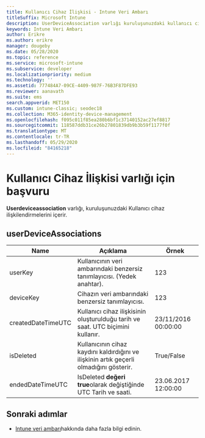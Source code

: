 ```yaml
---
title: Kullanıcı Cihaz İlişkisi - Intune Veri Ambarı
titleSuffix: Microsoft Intune
description: UserDeviceAssociation varlığı kuruluşunuzdaki kullanıcı cihaz ilişkilerini içerir.
keywords: Intune Veri Ambarı
author: Erikre
ms.author: erikre
manager: dougeby
ms.date: 05/28/2020
ms.topic: reference
ms.service: microsoft-intune
ms.subservice: developer
ms.localizationpriority: medium
ms.technology: ''
ms.assetid: 777484A7-09CE-4409-987F-76B3F87DFE93
ms.reviewer: aanavath
ms.suite: ems
search.appverid: MET150
ms.custom: intune-classic; seodec18
ms.collection: M365-identity-device-management
ms.openlocfilehash: f095c011f85ea280b6bf1c37140152ac27ef8817
ms.sourcegitcommit: 118587ddb31ce26b27801839db9b3b59f1177f0f
ms.translationtype: MT
ms.contentlocale: tr-TR
ms.lasthandoff: 05/29/2020
ms.locfileid: "84165218"
---
```

# <a name="reference-for-user-device-association-entity"></a>Kullanıcı Cihaz İlişkisi varlığı için başvuru

**Userdeviceassociation** varlığı, kuruluşunuzdaki Kullanıcı cihaz ilişkilendirmelerini içerir.

## <a name="userdeviceassociations"></a>userDeviceAssociations


|        Name        |                                           Açıklama                                            |        Örnek         |
|--------------------|--------------------------------------------------------------------------------------------------|------------------------|
|      userKey       |              Kullanıcının veri ambarındaki benzersiz tanımlayıcısı. (Yedek anahtar).               |          123           |
|     deviceKey      |                      Cihazın veri ambarındaki benzersiz tanımlayıcısı.                      |          123           |
| createdDateTimeUTC |           Kullanıcı cihaz ilişkisinin oluşturulduğu tarih ve saat. UTC biçimini kullanır.           | 23/11/2016 00:00:00 |
|     isDeleted      | Kullanıcının cihaz kaydını kaldırdığını ve ilişkinin artık geçerli olmadığını gösterir. |       True/False       |
|  endedDateTimeUTC  |              IsDeleted <strong>değeri true</strong>olarak değiştiğinde UTC Tarih ve saati.               | 23.06.2017 12:00:00 |

## <a name="next-steps"></a>Sonraki adımlar

- [Intune veri ambarı](reports-nav-create-intune-reports.md)hakkında daha fazla bilgi edinin.
